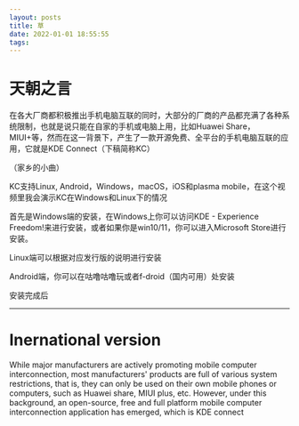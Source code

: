 ```yaml
---
layout: posts
title: 草
date: 2022-01-01 18:55:55
tags:
---
```

# 天朝之言

在各大厂商都积极推出手机电脑互联的同时，大部分的厂商的产品都充满了各种系统限制，也就是说只能在自家的手机或电脑上用，比如Huawei Share，MIUI+等，然而在这一背景下，产生了一款开源免费、全平台的手机电脑互联的应用，它就是KDE Connect（下稿简称KC）

（家乡的小曲）

KC支持Linux, Android，Windows，macOS，iOS和plasma mobile，在这个视频里我会演示KC在Windows和Linux下的情况

首先是Windows端的安装，在Windows上你可以访问KDE - Experience Freedom!来进行安装，或者如果你是win10/11，你可以进入Microsoft Store进行安装。

Linux端可以根据对应发行版的说明进行安装

Android端，你可以在咕噜咕噜玩或者f-droid（国内可用）处安装

安装完成后

---

# Inernational version

While major manufacturers are actively promoting mobile computer interconnection, most manufacturers' products are full of various system restrictions, that is, they can only be used on their own mobile phones or computers, such as Huawei share, MIUI plus, etc. However, under this background, an open-source, free and full platform mobile computer interconnection application has emerged, which is KDE connect




